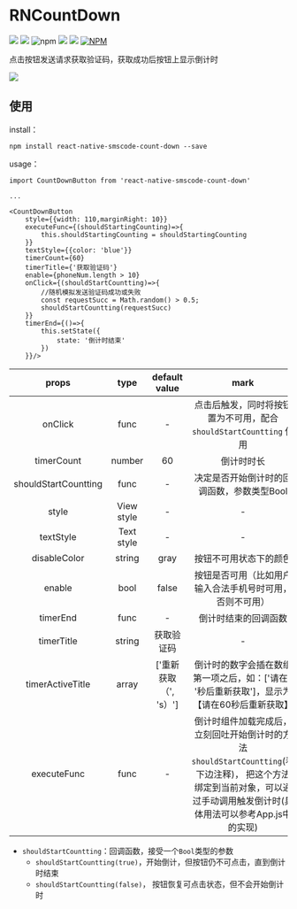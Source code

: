 # RNCountDown
[![](https://img.shields.io/travis/yongqianvip/RNCountDown.svg?style=flat-square)](https://travis-ci.org/yongqianvip/RNCountDown)
![](https://img.shields.io/github/release/yongqianvip/RNCountDown.svg?style=flat-square)
![npm](https://img.shields.io/npm/v/react-native-smscode-count-down.svg?style=flat-square)
![](https://img.shields.io/npm/dy/react-native-smscode-count-down.svg?style=flat-square)
![](https://img.shields.io/badge/LICENSE-MIT-blue.svg?style=flat-square)
[![NPM](https://nodei.co/npm/react-native-smscode-count-down.png?downloads=true)](https://nodei.co/npm/react-native-smscode-count-down/)

点击按钮发送请求获取验证码，获取成功后按钮上显示倒计时

![](http://7xp7q7.com1.z0.glb.clouddn.com/image/jianshu/RN/countdown.gif)
## 使用
install：

	npm install react-native-smscode-count-down --save

usage：

	import CountDownButton from 'react-native-smscode-count-down'

	...

	<CountDownButton
		style={{width: 110,marginRight: 10}}
		executeFunc={(shouldStartingCounting)=>{
			this.shouldStartingCounting = shouldStartingCounting
		}}
		textStyle={{color: 'blue'}}
		timerCount={60}
		timerTitle={'获取验证码'}
		enable={phoneNum.length > 10}
		onClick={(shouldStartCountting)=>{
			//随机模拟发送验证码成功或失败
			const requestSucc = Math.random() > 0.5;
      		shouldStartCountting(requestSucc)
		}}
		timerEnd={()=>{
			this.setState({
				state: '倒计时结束'
			})
		}}/>


|props|type|default value|mark|
|:---:|:---:|:---:|:---:|
| onClick|func|-|点击后触发，同时将按钮置为不可用，配合`shouldStartCountting` 使用|
| timerCount|number|60|倒计时时长|
| shouldStartCountting|func|-|决定是否开始倒计时的回调函数，参数类型Bool|
| style|View style|-|-|
| textStyle |Text style|-|-|
| disableColor |string|gray|按钮不可用状态下的颜色|
| enable |bool|false|按钮是否可用（比如用户输入合法手机号时可用，否则不可用）|
| timerEnd |func|-|倒计时结束的回调函数|
| timerTitle |string|获取验证码|-|
| timerActiveTitle |array|['重新获取（', 's）']|倒计时的数字会插在数组第一项之后，如：['请在', '秒后重新获取']，显示为【请在60秒后重新获取】|
|executeFunc|func|-|倒计时组件加载完成后，立刻回吐开始倒计时的方法`shouldStartCountting`(看下边注释)， 把这个方法绑定到当前对象，可以通过手动调用触发倒计时(具体用法可以参考App.js中的实现)|


- `shouldStartCountting`：回调函数，接受一个`Bool`类型的参数
	* `shouldStartCountting(true)`，开始倒计，但按钮仍不可点击，直到倒计时结束
	* `shouldStartCountting(false)`， 按钮恢复可点击状态，但不会开始倒计时
